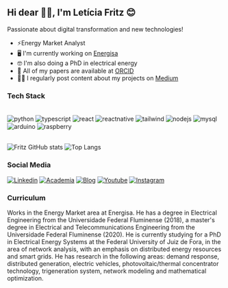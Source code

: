 ## Hi dear 👋🏾, I'm Letícia Fritz 😊

Passionate about digital transformation and new technologies!
- ⚡Energy Market Analyst
- 🖥️ I'm currently working on [Energisa](https://www.energisa.com.br/)
- 🤓 I'm also doing a PhD in electrical energy
- 📰 All of my papers are available at [ORCID](https://orcid.org/0000-0002-9666-2150)
- ✍🏾 I regularly post content about my projects on [Medium](https://medium.com/@fritz.leticia)

### Tech Stack
<div style="display: inline_block"><br/>
  <img align="center" alt="python" src="https://img.shields.io/badge/Python-14354C?style=for-the-badge&logo=python&logoColor=white" />
  <img align="center" alt="typescript" src="https://img.shields.io/badge/TypeScript-007ACC?style=for-the-badge&logo=typescript&logoColor=white" />
  <img align="center" alt="react" src="https://img.shields.io/badge/React-20232A?style=for-the-badge&logo=react&logoColor=61DAFB" />
  <img align="center" alt="reactnative" src="https://img.shields.io/badge/React_Native-20232A?style=for-the-badge&logo=react&logoColor=61DAFB" />
  <img align="center" alt="tailwind" src="https://img.shields.io/badge/Tailwind_CSS-38B2AC?style=for-the-badge&logo=tailwind-css&logoColor=white" />
  <img align="center" alt="nodejs" src="https://img.shields.io/badge/Node.js-43853D?style=for-the-badge&logo=node.js&logoColor=white" />
  <img align="center" alt="mysql" src="https://img.shields.io/badge/MySQL-00000F?style=for-the-badge&logo=mysql&logoColor=white" />
  <img align="center" alt="arduino" src="https://img.shields.io/badge/Arduino-00979D?style=for-the-badge&logo=Arduino&logoColor=white" />
  <img align="center" alt="raspberry" src="https://img.shields.io/badge/Raspberry%20Pi-A22846?style=for-the-badge&logo=Raspberry%20Pi&logoColor=white" />
</div><br/>

![Fritz GitHub stats](https://github-readme-stats.vercel.app/api?username=letfritz&show_icons=true&theme=cobalt)
![Top Langs](https://github-readme-stats.vercel.app/api/top-langs/?username=letfritz&layout=compact&theme=cobalt)

### Social Media

[![Linkedin](https://img.shields.io/badge/LinkedIn-0077B5?style=for-the-badge&logo=linkedin&logoColor=white)](https://www.linkedin.com/in/let%C3%ADcia-fritz/)
[![Academia](https://img.shields.io/badge/Academia-fff?style=for-the-badge&logo=academia&logoColor=black)](https://lattes.cnpq.br/1524131493013313)
[![Blog](https://img.shields.io/badge/Medium-12100E?style=for-the-badge&logo=medium&logoColor=white)](https://medium.com/@fritz.leticia)
[![Youtube](https://img.shields.io/badge/YouTube-FF0000?style=for-the-badge&logo=youtube&logoColor=white)](https://www.youtube.com/@leticiafritz9357)
[![Instagram](https://img.shields.io/badge/Instagram-E4405F?style=for-the-badge&logo=instagram&logoColor=white)](https://www.instagram.com/leticia.fritz/)

### Curriculum
Works in the Energy Market area at Energisa. He has a degree in Electrical Engineering from the Universidade Federal Fluminense (2018), a master's degree in Electrical and Telecommunications Engineering from the Universidade Federal Fluminense (2020). He is currently studying for a PhD in Electrical Energy Systems at the Federal University of Juiz de Fora, in the area of ​​network analysis, with an emphasis on distributed energy resources and smart grids. He has research in the following areas: demand response, distributed generation, electric vehicles, photovoltaic/thermal concentrator technology, trigeneration system, network modeling and mathematical optimization.
